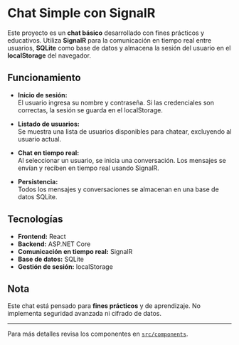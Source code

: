 # Chat Simple con SignalR

Este proyecto es un **chat básico** desarrollado con fines prácticos y educativos. Utiliza **SignalR** para la comunicación en tiempo real entre usuarios, **SQLite** como base de datos y almacena la sesión del usuario en el **localStorage** del navegador.

## Funcionamiento

- **Inicio de sesión:**  
  El usuario ingresa su nombre y contraseña. Si las credenciales son correctas, la sesión se guarda en el localStorage.

- **Listado de usuarios:**  
  Se muestra una lista de usuarios disponibles para chatear, excluyendo al usuario actual.

- **Chat en tiempo real:**  
  Al seleccionar un usuario, se inicia una conversación. Los mensajes se envían y reciben en tiempo real usando SignalR.

- **Persistencia:**  
  Todos los mensajes y conversaciones se almacenan en una base de datos SQLite.

## Tecnologías

- **Frontend:** React
- **Backend:** ASP.NET Core
- **Comunicación en tiempo real:** SignalR
- **Base de datos:** SQLite
- **Gestión de sesión:** localStorage

## Nota

Este chat está pensado para **fines prácticos** y de aprendizaje. No implementa seguridad avanzada ni cifrado de datos.

---

Para más detalles revisa los componentes en [`src/components`](src/components).